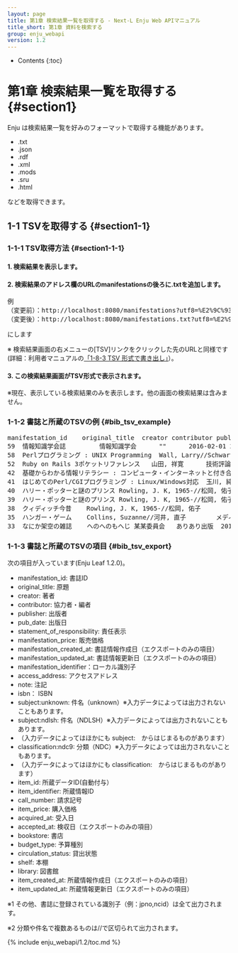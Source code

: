 ```yaml
---
layout: page
title: 第1章 検索結果一覧を取得する - Next-L Enju Web APIマニュアル
title_short: 第1章 資料を検索する
group: enju_webapi
version: 1.2
---
```


* Contents
{:toc}

第1章 検索結果一覧を取得する {#section1}
================================

Enju は検索結果一覧を好みのフォーマットで取得する機能があります。

* .txt
* .json
* .rdf
* .xml
* .mods
* .sru
* .html

などを取得できます。

1-1 TSVを取得する {#section1-1}
------------------------------------

### 1-1-1 TSV取得方法 {#section1-1-1} 

#### 1. 検索結果を表示します。

#### 2. 検索結果のアドレス欄のURLのmanifestationsの後ろに.txtを追加します。

<pre>
例
（変更前）：http://localhost:8080/manifestations?utf8=%E2%9C%93&query=&commit=%E6%A4%9C%E7%B4%A2
（変更後）：http://localhost:8080/manifestations.txt?utf8=%E2%9C%93&query=&commit=%E6%A4%9C%E7%B4%A2
</pre>

にします

※ 検索結果画面の右メニューの[TSV]リンクをクリックした先のURLと同様です(詳細：利用者マニュアルの[「1-8-3 TSV 形式で書き出し」](enju_user_1.html#section1-8-3)）。

#### 3. この検索結果画面がTSV形式で表示されます。 

※現在、表示している検索結果のみを表示します。他の画面の検索結果は含みません。

### 1-1-2 書誌と所蔵のTSVの例 {#bib_tsv_example}

<pre>
manifestation_id	original_title	creator	contributor	publisher	pub_date	statement_of_responsibility	manifestation_price	manifestation_created_at	manifestation_updated_at	manifestation_identifier	access_address	note	isbn	issn	jpno	doi	iss_itemno	lccn	issn_l	subject:unknown	subject:ndlsh	subject:bsh	subject:lcsh	classification:ndc9	classification:ddc	classification:clno	classification:ndc8	item_id	item_identifier	call_number	item_price	acquired_at	accepted_at	bookstore	budget_type	circulation_status	shelf	library	item_created_at	item_updated_at
59	情報知識学会誌			情報知識学会		""		2016-02-01 22:32:40 +0900	2016-02-01 22:32:41 +0900	http://iss.ndl.go.jp/books/R100000002-I000010302329-00				18817661			R100000002-I000010302329-00		09171436								
58	Perlプログラミング : UNIX Programming	Wall, Larry//Schwartz, Randal L//近藤, 嘉雪, 1961-		ソフトバンク出版事業部	1993-02	Larry Wall, Randal L.Schwartz 著; 近藤嘉雪 訳	4500	2016-02-01 22:32:16 +0900	2016-02-01 22:32:21 +0900	http://iss.ndl.go.jp/books/R100000002-I000002233875-00			9784890523849		93026947		R100000002-I000002233875-00			""	プログラミング用言語	""	""	""	""	""	007.64
52	Ruby on Rails 3ポケットリファレンス	山田, 祥寛		技術評論社	2012-03	山田祥寛 著	2780	2016-01-25 16:53:22 +0900	2016-02-01 22:04:12 +0900	http://iss.ndl.go.jp/books/R100000002-I023338308-00	""	""	9784774149806		22044410		R100000002-I023338308-00			""	ウェブアプリケーション	""	""	547.483	""	""	""
42	基礎からわかる情報リテラシー : コンピュータ・インターネットと付き合う基礎知識	奥村, 晴彦 	奥村, 晴彦 （著）	技術評論社	2014-02	奥村晴彦 著	1480	2015-12-26 17:54:55 +0900	2016-01-03 18:11:59 +0900	http://iss.ndl.go.jp/books/R100000002-I025107686-00	http://sample.jp/zzz.html	注記・・・	9784774162133		22349643		R100000002-I025107686-00			""	aaa//bbb	ccc	""	007//007.58	""	K|a|b	""	41	1987501	K062||4	1900	2015-01-10 00:00:00 +0900		あさま書店	siryohi	Available On Shelf	first_shelf	yours	2016-01-03 15:37:47 +0900	2016-01-03 15:37:47 +0900
41	はじめてのPerl/CGIプログラミング : Linux/Windows対応	玉川, 純, 1973-		秀和システム	2005-12	玉川純 著	2600	2015-12-26 17:51:17 +0900	2015-12-26 17:51:24 +0900	http://iss.ndl.go.jp/books/R100000002-I000008025272-00			9784798012032		20953804		R100000002-I000008025272-00			""	インターネット//プログラミング (コンピュータ)	""	""	547.483	""	""	""
40	ハリー・ポッターと謎のプリンス	Rowling, J. K, 1965-//松岡, 佑子//Schlesinger, Dan, 1955-		静山社	2010-03	J.K.ローリング 作; 松岡佑子 訳; ダン・シュレシンジャー 画		2015-12-26 15:24:08 +0900	2015-12-26 15:26:19 +0900	http://iss.ndl.go.jp/books/R100000002-I000010816152-00			9784863890442		21729546		R100000002-I000010816152-00							933.7	""	""	""	40	986003							Available On Shelf	first_shelf	yours	2015-12-26 15:26:19 +0900	2015-12-26 15:26:19 +0900
39	ハリー・ポッターと謎のプリンス	Rowling, J. K, 1965-//松岡, 佑子//Schlesinger, Dan, 1955-		静山社	2010-03	J.K.ローリング 作; 松岡佑子 訳; ダン・シュレシンジャー 画		2015-12-26 15:23:34 +0900	2015-12-26 15:28:59 +0900	http://iss.ndl.go.jp/books/R100000002-I000010816007-00			9784863890435		21729541		R100000002-I000010816007-00							933.7	""	""	""	39	986002							On Loan	first_shelf	yours	2015-12-26 15:25:52 +0900	2015-12-26 15:28:59 +0900
38	クィディッチ今昔	Rowling, J. K, 1965-//松岡, 佑子		静山社	2014-03	J.K.ローリング 作; 松岡佑子 訳	620	2015-12-26 15:22:30 +0900	2016-01-31 21:21:37 +0900	http://iss.ndl.go.jp/books/R100000002-I025292085-00			9784863892514		22375950		R100000002-I025292085-00							933.7	""	""	""	38	986001							On Loan	first_shelf	yours	2015-12-26 15:25:23 +0900	2016-01-31 21:21:37 +0900
35	ハンガー・ゲーム	Collins, Suzanne//河井, 直子		メディアファクトリー	2009-10	スーザン・コリンズ 著; 河井直子 訳	1800	2015-12-25 13:31:41 +0900	2015-12-26 01:27:57 +0900	http://iss.ndl.go.jp/books/R100000002-I000010857500-00	http://sample.jp/zzz.html	""	9784840130639		21753740		R100000002-I000010857500-00							933.7	""	""	""	37	888701	933|コ|1						On Loan	first_shelf	yours	2015-12-25 13:32:32 +0900	2015-12-25 13:32:59 +0900
33	なにか架空の雑誌	へのへのもへじ	某某委員会	ありあり出版	2011	どこそこ委員会（編）	1900	2015-12-24 20:10:21 +0900	2015-12-26 14:22:17 +0900	567890	http://sample.jp/	注記は?		00279153
</pre>

### 1-1-3 書誌と所蔵のTSVの項目 {#bib_tsv_export}

次の項目が入っています(Enju Leaf 1.2.0)。

<!-- 全件エクスポート（Librarian権限以上のみ）、
検索結果一覧エクスポート、検索結果詳細エクスポートの出力項目は
1.2.0ではところ共通です。 
-->

* manifestation_id: 書誌ID
* original_title: 原題
* creator: 著者
* contributor: 協力者・編者
* publisher: 出版者
* pub_date: 出版日
* statement_of_responsibility: 責任表示
* manifestation_price: 販売価格
* manifestation_created_at: 書誌情報作成日（エクスポートのみの項目）
* manifestation_updated_at: 書誌情報更新日（エクスポートのみの項目）
* manifestation_identifier：ローカル識別子
* access_address: アクセスアドレス
* note: 注記
* isbn： ISBN
* subject:unknown: 件名（unknown）※入力データによっては出力されないこともあります。
* subject:ndlsh: 件名（NDLSH）※入力データによっては出力されないこともあります。
* （入力データによってはほかにも subject:　からはじまるものがあります）
* classification:ndc9: 分類（NDC）※入力データによっては出力されないこともあります。
* （入力データによってはほかにも classification:　からはじまるものがあります）
* item_id: 所蔵データID(自動付与）
* item_identifier: 所蔵情報ID
* call_number: 請求記号
* item_price: 購入価格
* acquired_at: 受入日
* accepted_at: 検収日（エクスポートのみの項目）
* bookstore: 書店
* budget_type: 予算種別
* circulation_status: 貸出状態
* shelf: 本棚
* library: 図書館
* item_created_at: 所蔵情報作成日（エクスポートのみの項目）
* item_updated_at: 所蔵情報更新日（エクスポートのみの項目）

※1 その他、書誌に登録されている識別子（例：jpno,ncid）は全て出力されます。

※2 分類や件名で複数あるものは//で区切られて出力されます。

{% include enju_webapi/1.2/toc.md %}

